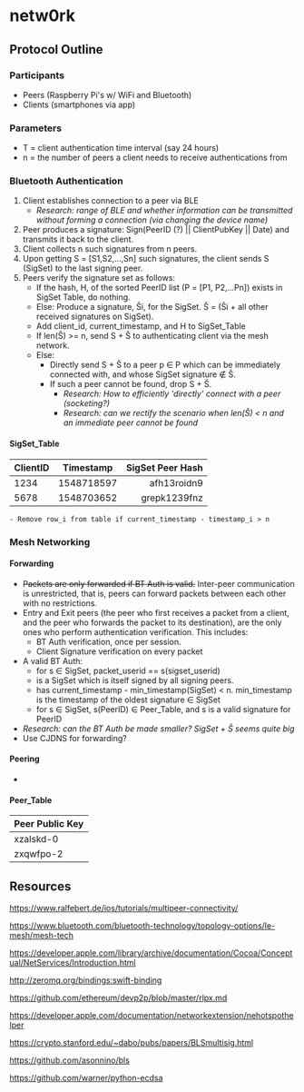 # netw0rk

## Protocol Outline
### Participants
- Peers   (Raspberry Pi's w/ WiFi and Bluetooth)
- Clients (smartphones via app)

### Parameters
- T = client authentication time interval (say 24 hours)
- n = the number of peers a client needs to receive authentications from

### Bluetooth Authentication
1. Client establishes connection to a peer via BLE
    - *Research: range of BLE and whether information can be transmitted without forming a connection (via changing the device name)*
2. Peer produces a signature: Sign(PeerID (?) || ClientPubKey || Date) and transmits it back to the client.
3. Client collects n such signatures from n peers.
4. Upon getting S = \[S1,S2,...,Sn] such signatures, the client sends S (SigSet) to the last signing peer.
5. Peers verify the signature set as follows:
    - If the hash, H, of the sorted PeerID list (P = \[P1, P2,...Pn]) exists in SigSet Table, do nothing.
    - Else: Produce a signature, Ši, for the SigSet. Š = (Ši + all other received signatures on SigSet).
    - Add client_id, current_timestamp, and H to SigSet_Table
    - If len(Š) >= n, send S + Š to authenticating client via the mesh network.
    - Else:
        - Directly send S + Š to a peer p ∈ P which can be immediately connected with, and whose SigSet signature ∉ Š.
        - If such a peer cannot be found, drop S + Š.
          - *Research: How to efficiently 'directly' connect with a peer (socketing?)*
          - *Research: can we rectify the scenario when len(Š) < n and an immediate peer cannot be found*

 #### SigSet_Table
  | ClientID        | Timestamp     | SigSet Peer Hash  |
  | --------------- |:-------------:| -----------------:|
  | 1234            | 1548718597    | afh13roidn9       |
  | 5678            | 1548703652    | grepk1239fnz      |

    - Remove row_i from table if current_timestamp - timestamp_i > n

### Mesh Networking

#### Forwarding
- ~~Packets are only forwarded if BT Auth is valid.~~ Inter-peer communication is unrestricted, that is, peers can forward packets between each other with no restrictions.
- Entry and Exit peers (the peer who first receives a packet from a client, and the peer who forwards the packet to its destination), are the only ones who perform authentication verification. This includes:
    - BT Auth verification, once per session.
    - Client Signature verification on every packet
- A valid BT Auth:
    - for s ∈ SigSet, packet_userid == s(sigset_userid)
    - is a SigSet which is itself signed by all signing peers.
    - has current_timestamp - min_timestamp(SigSet) < n. min_timestamp is the timestamp of the oldest signature ∈ SigSet
    - for s ∈ SigSet, s(PeerID) ∈ Peer_Table, and s is a valid signature for PeerID
- *Research: can the BT Auth be made smaller? SigSet + Š seems quite big*
- Use CJDNS for forwarding?


#### Peering
-

#### Peer_Table
  | Peer Public Key |
  | --------------- |
  | xzalskd-0       |
  | zxqwfpo-2       |







## Resources
https://www.ralfebert.de/ios/tutorials/multipeer-connectivity/

https://www.bluetooth.com/bluetooth-technology/topology-options/le-mesh/mesh-tech

https://developer.apple.com/library/archive/documentation/Cocoa/Conceptual/NetServices/Introduction.html

http://zeromq.org/bindings:swift-binding

https://github.com/ethereum/devp2p/blob/master/rlpx.md

https://developer.apple.com/documentation/networkextension/nehotspothelper

https://crypto.stanford.edu/~dabo/pubs/papers/BLSmultisig.html

https://github.com/asonnino/bls

https://github.com/warner/python-ecdsa
